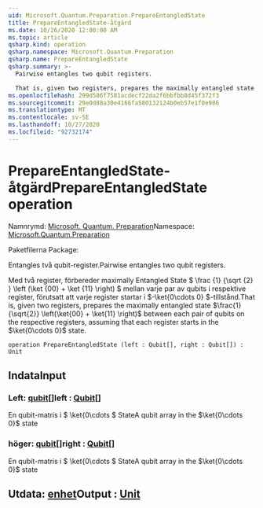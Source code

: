 ```yaml
---
uid: Microsoft.Quantum.Preparation.PrepareEntangledState
title: PrepareEntangledState-åtgärd
ms.date: 10/26/2020 12:00:00 AM
ms.topic: article
qsharp.kind: operation
qsharp.namespace: Microsoft.Quantum.Preparation
qsharp.name: PrepareEntangledState
qsharp.summary: >-
  Pairwise entangles two qubit registers.

  That is, given two registers, prepares the maximally entangled state $\frac{1}{\sqrt{2}} \left(\ket{00} + \ket{11} \right)$ between each pair of qubits on the respective registers, assuming that each register starts in the $\ket{0\cdots 0}$ state.
ms.openlocfilehash: 299d586f7581acdecf22da2f6bbfbb8d45f372f3
ms.sourcegitcommit: 29e0d88a30e4166fa580132124b0eb57e1f0e986
ms.translationtype: MT
ms.contentlocale: sv-SE
ms.lasthandoff: 10/27/2020
ms.locfileid: "92732174"
---
```

# <a name="prepareentangledstate-operation"></a><span data-ttu-id="eea5b-102">PrepareEntangledState-åtgärd</span><span class="sxs-lookup"><span data-stu-id="eea5b-102">PrepareEntangledState operation</span></span>

<span data-ttu-id="eea5b-103">Namnrymd: [Microsoft. Quantum. Preparation](xref:Microsoft.Quantum.Preparation)</span><span class="sxs-lookup"><span data-stu-id="eea5b-103">Namespace: [Microsoft.Quantum.Preparation](xref:Microsoft.Quantum.Preparation)</span></span>

<span data-ttu-id="eea5b-104">Paketfilerna [](https://nuget.org/packages/)</span><span class="sxs-lookup"><span data-stu-id="eea5b-104">Package: [](https://nuget.org/packages/)</span></span>


<span data-ttu-id="eea5b-105">Entangles två qubit-register.</span><span class="sxs-lookup"><span data-stu-id="eea5b-105">Pairwise entangles two qubit registers.</span></span>

<span data-ttu-id="eea5b-106">Med två register, förbereder maximally Entangled State $ \frac {1} {\sqrt {2} } \left (\ket {00} + \ket {11} \right) $ mellan varje par av qubits i respektive register, förutsatt att varje register startar i $-\ket{0\cdots 0} $-tillstånd.</span><span class="sxs-lookup"><span data-stu-id="eea5b-106">That is, given two registers, prepares the maximally entangled state $\frac{1}{\sqrt{2}} \left(\ket{00} + \ket{11} \right)$ between each pair of qubits on the respective registers, assuming that each register starts in the $\ket{0\cdots 0}$ state.</span></span>

```qsharp
operation PrepareEntangledState (left : Qubit[], right : Qubit[]) : Unit
```


## <a name="input"></a><span data-ttu-id="eea5b-107">Indata</span><span class="sxs-lookup"><span data-stu-id="eea5b-107">Input</span></span>

### <a name="left--qubit"></a><span data-ttu-id="eea5b-108">Left: [qubit](xref:microsoft.quantum.lang-ref.qubit)[]</span><span class="sxs-lookup"><span data-stu-id="eea5b-108">left : [Qubit](xref:microsoft.quantum.lang-ref.qubit)[]</span></span>

<span data-ttu-id="eea5b-109">En qubit-matris i $ \ket{0\cdots $ State</span><span class="sxs-lookup"><span data-stu-id="eea5b-109">A qubit array in the $\ket{0\cdots 0}$ state</span></span>


### <a name="right--qubit"></a><span data-ttu-id="eea5b-110">höger: [qubit](xref:microsoft.quantum.lang-ref.qubit)[]</span><span class="sxs-lookup"><span data-stu-id="eea5b-110">right : [Qubit](xref:microsoft.quantum.lang-ref.qubit)[]</span></span>

<span data-ttu-id="eea5b-111">En qubit-matris i $ \ket{0\cdots $ State</span><span class="sxs-lookup"><span data-stu-id="eea5b-111">A qubit array in the $\ket{0\cdots 0}$ state</span></span>



## <a name="output--unit"></a><span data-ttu-id="eea5b-112">Utdata: [enhet](xref:microsoft.quantum.lang-ref.unit)</span><span class="sxs-lookup"><span data-stu-id="eea5b-112">Output : [Unit](xref:microsoft.quantum.lang-ref.unit)</span></span>

